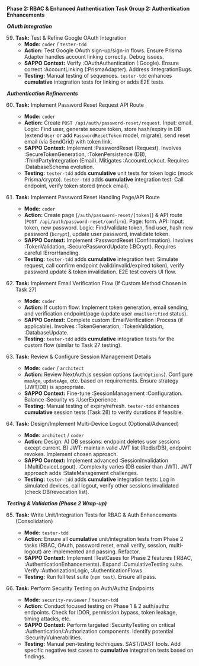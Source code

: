 **Phase 2: RBAC & Enhanced Authentication**
**Task Group 2: Authentication Enhancements**

**_OAuth Integration_**

59. **Task:** Test & Refine Google OAuth Integration
    - **Mode:** `coder` / `tester-tdd`
    - **Action:** Test Google OAuth sign-up/sign-in flows. Ensure Prisma Adapter handles account linking correctly. Debug issues.
    - **SAPPO Context:** Verify :OAuthAuthentication (:Google). Ensure correct :AccountLinking (:PrismaAdapter). Address :IntegrationBugs.
    - **Testing:** Manual testing of sequences. `tester-tdd` enhances **cumulative** integration tests for linking or adds E2E tests.

**_Authentication Refinements_**

60. **Task:** Implement Password Reset Request API Route

    - **Mode:** `coder`
    - **Action:** Create `POST /api/auth/password-reset/request`. Input: email. Logic: Find user, generate secure token, store hash/expiry in DB (extend `User` or add `PasswordResetToken` model, migrate), send reset email (via SendGrid) with token link.
    - **SAPPO Context:** Implement :PasswordReset (Request). Involves :SecureTokenGeneration, :TokenPersistence (DB), :ThirdPartyIntegration (Email). Mitigates :AccountLockout. Requires :DatabaseSchema evolution.
    - **Testing:** `tester-tdd` adds **cumulative** unit tests for token logic (mock Prisma/crypto). `tester-tdd` adds **cumulative** integration test: Call endpoint, verify token stored (mock email).

61. **Task:** Implement Password Reset Handling Page/API Route

    - **Mode:** `coder`
    - **Action:** Create page (`/auth/password-reset/[token]`) & API route (`POST /api/auth/password-reset/confirm`). Page: form. API: Input: token, new password. Logic: Find/validate token, find user, hash new password (`bcrypt`), update user password, invalidate token.
    - **SAPPO Context:** Implement :PasswordReset (Confirmation). Involves :TokenValidation, :SecurePasswordUpdate (:BCrypt). Requires careful :ErrorHandling.
    - **Testing:** `tester-tdd` adds **cumulative** integration test: Simulate request, call confirm endpoint (valid/invalid/expired token), verify password update & token invalidation. E2E test covers UI flow.

62. **Task:** Implement Email Verification Flow (If Custom Method Chosen in Task 27)

    - **Mode:** `coder`
    - **Action:** If custom flow: Implement token generation, email sending, and verification endpoint/page (update user `emailVerified` status).
    - **SAPPO Context:** Complete custom :EmailVerification :Process (if applicable). Involves :TokenGeneration, :TokenValidation, :DatabaseUpdate.
    - **Testing:** `tester-tdd` adds **cumulative** integration tests for the custom flow (similar to Task 27 testing).

63. **Task:** Review & Configure Session Management Details

    - **Mode:** `coder` / `architect`
    - **Action:** Review NextAuth.js session options (`authOptions`). Configure `maxAge`, `updateAge`, etc. based on requirements. Ensure strategy (JWT/DB) is appropriate.
    - **SAPPO Context:** Fine-tune :SessionManagement :Configuration. Balance :Security vs :UserExperience.
    - **Testing:** Manual testing of expiry/refresh. `tester-tdd` enhances **cumulative** session tests (Task 28) to verify durations if feasible.

64. **Task:** Design/Implement Multi-Device Logout (Optional/Advanced)
    - **Mode:** `architect` / `coder`
    - **Action:** Design: A) DB sessions: endpoint deletes user sessions except current. B) JWT: maintain valid JWT list (Redis/DB), endpoint revokes. Implement chosen approach.
    - **SAPPO Context:** Implement advanced :SessionInvalidation (:MultiDeviceLogout). :Complexity varies (DB easier than JWT). JWT approach adds :StateManagement challenges.
    - **Testing:** `tester-tdd` adds **cumulative** integration tests: Log in simulated devices, call logout, verify other sessions invalidated (check DB/revocation list).

**_Testing & Validation (Phase 2 Wrap-up)_**

65. **Task:** Write Unit/Integration Tests for RBAC & Auth Enhancements (Consolidation)

    - **Mode:** `tester-tdd`
    - **Action:** Ensure all **cumulative** unit/integration tests from Phase 2 tasks (RBAC, OAuth, password reset, email verify, session, multi-logout) are implemented and passing. Refactor.
    - **SAPPO Context:** Implement :TestCases for Phase 2 features (:RBAC, :AuthenticationEnhancements). Expand :CumulativeTesting suite. Verify :AuthorizationLogic, :AuthenticationFlows.
    - **Testing:** Run full test suite (`npm test`). Ensure all pass.

66. **Task:** Perform Security Testing on Auth/Authz Endpoints
    - **Mode:** `security-reviewer` / `tester-tdd`
    - **Action:** Conduct focused testing on Phase 1 & 2 auth/authz endpoints. Check for IDOR, permission bypass, token leakage, timing attacks, etc.
    - **SAPPO Context:** Perform targeted :SecurityTesting on critical :Authentication/:Authorization components. Identify potential :SecurityVulnerabilities.
    - **Testing:** Manual pen-testing techniques. SAST/DAST tools. Add specific negative test cases to **cumulative** integration tests based on findings.
